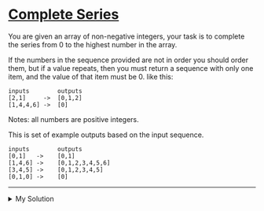 # [Complete Series](https://www.codewars.com/kata/580a4001d6df740d61000301)

You are given an array of non-negative integers, your task is to complete the series from 0 to the highest number in the array.

If the numbers in the sequence provided are not in order you should order them, but if a value repeats, then you must return a sequence with only one item, and the value of that item must be 0. like this:

    inputs        outputs
    [2,1]     ->  [0,1,2]
    [1,4,4,6] ->  [0]

Notes: all numbers are positive integers.

This is set of example outputs based on the input sequence.

    inputs        outputs
    [0,1]   ->    [0,1]
    [1,4,6] ->    [0,1,2,3,4,5,6]
    [3,4,5] ->    [0,1,2,3,4,5]
    [0,1,0] ->    [0]

---

<details><summary>My Solution</summary>

```js
function completeSeries(arr) {
  const sorted = [...arr].sort((a, b) => a - b)
  let hasDup = false
  for (let i = 1; i < sorted.length; i++) {
    if (sorted[i] === sorted[i - 1]) hasDup = true
  }

  return hasDup ? [0] : Array.from({ length: sorted.pop() + 1 }, (_, i) => i)
}
```

</details>
